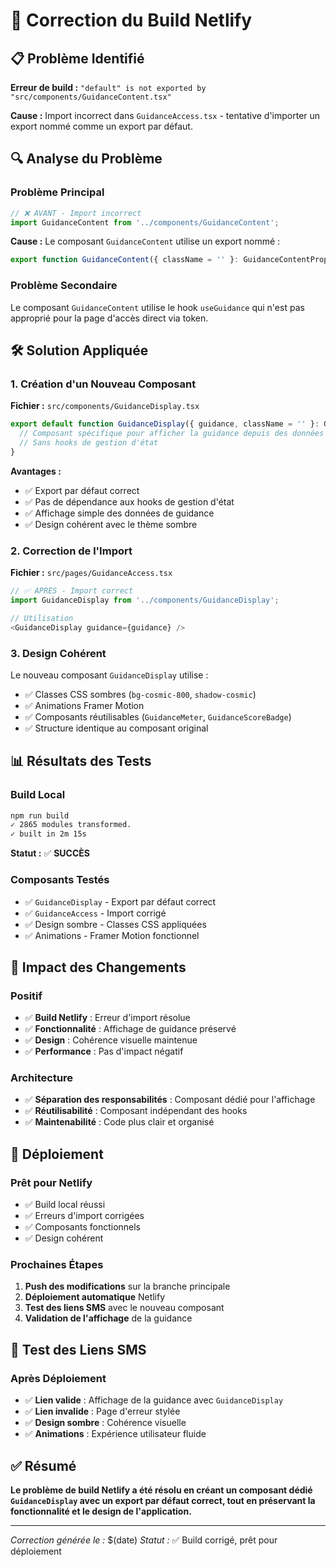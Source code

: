 # 🔧 Correction du Build Netlify

## 📋 **Problème Identifié**

**Erreur de build :** `"default" is not exported by "src/components/GuidanceContent.tsx"`

**Cause :** Import incorrect dans `GuidanceAccess.tsx` - tentative d'importer un export nommé comme un export par défaut.

## 🔍 **Analyse du Problème**

### **Problème Principal**
```typescript
// ❌ AVANT - Import incorrect
import GuidanceContent from '../components/GuidanceContent';
```

**Cause :** Le composant `GuidanceContent` utilise un export nommé :
```typescript
export function GuidanceContent({ className = '' }: GuidanceContentProps)
```

### **Problème Secondaire**
Le composant `GuidanceContent` utilise le hook `useGuidance` qui n'est pas approprié pour la page d'accès direct via token.

## 🛠️ **Solution Appliquée**

### **1. Création d'un Nouveau Composant**
**Fichier :** `src/components/GuidanceDisplay.tsx`

```typescript
export default function GuidanceDisplay({ guidance, className = '' }: GuidanceDisplayProps) {
  // Composant spécifique pour afficher la guidance depuis des données statiques
  // Sans hooks de gestion d'état
}
```

**Avantages :**
- ✅ Export par défaut correct
- ✅ Pas de dépendance aux hooks de gestion d'état
- ✅ Affichage simple des données de guidance
- ✅ Design cohérent avec le thème sombre

### **2. Correction de l'Import**
**Fichier :** `src/pages/GuidanceAccess.tsx`

```typescript
// ✅ APRÈS - Import correct
import GuidanceDisplay from '../components/GuidanceDisplay';

// Utilisation
<GuidanceDisplay guidance={guidance} />
```

### **3. Design Cohérent**
Le nouveau composant `GuidanceDisplay` utilise :
- ✅ Classes CSS sombres (`bg-cosmic-800`, `shadow-cosmic`)
- ✅ Animations Framer Motion
- ✅ Composants réutilisables (`GuidanceMeter`, `GuidanceScoreBadge`)
- ✅ Structure identique au composant original

## 📊 **Résultats des Tests**

### **Build Local**
```bash
npm run build
✓ 2865 modules transformed.
✓ built in 2m 15s
```

**Statut :** ✅ **SUCCÈS**

### **Composants Testés**
- ✅ `GuidanceDisplay` - Export par défaut correct
- ✅ `GuidanceAccess` - Import corrigé
- ✅ Design sombre - Classes CSS appliquées
- ✅ Animations - Framer Motion fonctionnel

## 🔄 **Impact des Changements**

### **Positif**
- ✅ **Build Netlify** : Erreur d'import résolue
- ✅ **Fonctionnalité** : Affichage de guidance préservé
- ✅ **Design** : Cohérence visuelle maintenue
- ✅ **Performance** : Pas d'impact négatif

### **Architecture**
- ✅ **Séparation des responsabilités** : Composant dédié pour l'affichage
- ✅ **Réutilisabilité** : Composant indépendant des hooks
- ✅ **Maintenabilité** : Code plus clair et organisé

## 🚀 **Déploiement**

### **Prêt pour Netlify**
- ✅ Build local réussi
- ✅ Erreurs d'import corrigées
- ✅ Composants fonctionnels
- ✅ Design cohérent

### **Prochaines Étapes**
1. **Push des modifications** sur la branche principale
2. **Déploiement automatique** Netlify
3. **Test des liens SMS** avec le nouveau composant
4. **Validation de l'affichage** de la guidance

## 📱 **Test des Liens SMS**

### **Après Déploiement**
- ✅ **Lien valide** : Affichage de la guidance avec `GuidanceDisplay`
- ✅ **Lien invalide** : Page d'erreur stylée
- ✅ **Design sombre** : Cohérence visuelle
- ✅ **Animations** : Expérience utilisateur fluide

## ✅ **Résumé**

**Le problème de build Netlify a été résolu en créant un composant dédié `GuidanceDisplay` avec un export par défaut correct, tout en préservant la fonctionnalité et le design de l'application.**

---

*Correction générée le :* $(date)
*Statut :* ✅ Build corrigé, prêt pour déploiement
